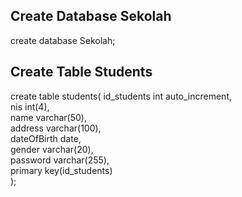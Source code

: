 <h2>Create Database Sekolah</h2>
create database Sekolah;
<h2>Create Table Students</h2>
create table students(
    id_students int auto_increment, <br>
    nis int(4), <br>
    name varchar(50),<br>
    address varchar(100),<br>
    dateOfBirth date,<br>
    gender varchar(20),<br>
    password varchar(255),<br>
    primary key(id_students)<br>
);
